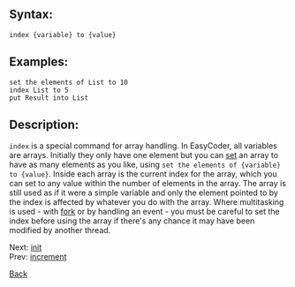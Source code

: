 ## Syntax:
`index {variable} to {value}`

## Examples:
`set the elements of List to 10`  
`index List to 5`  
`put Result into List`

## Description:
`index` is a special command for array handling. In EasyCoder, all variables are arrays. Initially they only have one element but you can [set](set.md) an array to have as many elements as you like, using `set the elements of {variable} to {value}`. Inside each array is the current index for the array, which you can set to any value within the number of elements in the array. The array is still used as if it were a simple variable and only the element pointed to by the index is affected by whatever you do with the array. Where multitasking is used - with [fork](fork.md) or by handling an event - you must be careful to set the index before using the array if there's any chance it may have been modified by another thread.

Next: [init](init.md)  
Prev: [increment](increment.md)

[Back](../core.md)
